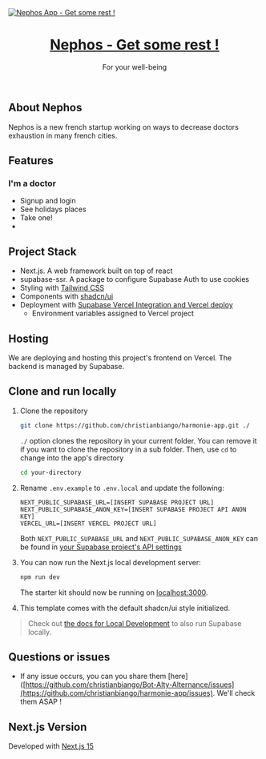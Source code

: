 <a href="https://harmonie-inky.vercel.app/opengraph-image.png">
  <img alt="Nephos App - Get some rest !" src="https://harmonie-inky.vercel.app/opengraph-image.png">
  <h1 align="center">Nephos - Get some rest !</h1>
</a>

<p align="center">
 For your well-being
</p>

<br/>

## About Nephos

Nephos is a new french startup working on ways to decrease doctors exhaustion in many french cities.

## Features

### I'm a doctor

  - Signup and login
  - See holidays places
  - Take one!
  - 

## Project Stack
- Next.js. A web framework built on top of react
- supabase-ssr. A package to configure Supabase Auth to use cookies
- Styling with [Tailwind CSS](https://tailwindcss.com)
- Components with [shadcn/ui](https://ui.shadcn.com/)
- Deployment with [Supabase Vercel Integration and Vercel deploy](#deploy-your-own)
  - Environment variables assigned to Vercel project

## Hosting

We are deploying and hosting this project's frontend on Vercel. The backend is managed by Supabase.

## Clone and run locally

1. Clone the repository

   ```bash
   git clone https://github.com/christianbiango/harmonie-app.git ./
   ```

   `./` option clones the repository in your current folder. You can remove it if you want to clone the repository in a sub folder. Then, use `cd` to change into the app's directory

   ```bash
   cd your-directory
   ```

4. Rename `.env.example` to `.env.local` and update the following:

   ```
   NEXT_PUBLIC_SUPABASE_URL=[INSERT SUPABASE PROJECT URL]
   NEXT_PUBLIC_SUPABASE_ANON_KEY=[INSERT SUPABASE PROJECT API ANON KEY]
   VERCEL_URL=[INSERT VERCEL PROJECT URL]
   
   ```

   Both `NEXT_PUBLIC_SUPABASE_URL` and `NEXT_PUBLIC_SUPABASE_ANON_KEY` can be found in [your Supabase project's API settings](https://app.supabase.com/project/_/settings/api)

5. You can now run the Next.js local development server:

   ```bash
   npm run dev
   ```

   The starter kit should now be running on [localhost:3000](http://localhost:3000/).

6. This template comes with the default shadcn/ui style initialized.

> Check out [the docs for Local Development](https://supabase.com/docs/guides/getting-started/local-development) to also run Supabase locally.

## Questions or issues

- If any issue occurs, you can you share them [here]([https://github.com/christianbiango/Bot-Alty-Alternance/issues](https://github.com/christianbiango/harmonie-app/issues). We'll check them ASAP !

## Next.js Version

Developed with [Next.js 15]([https://www.python.org/downloads/release/python-3113/](https://nextjs.org/blog/next-15))

